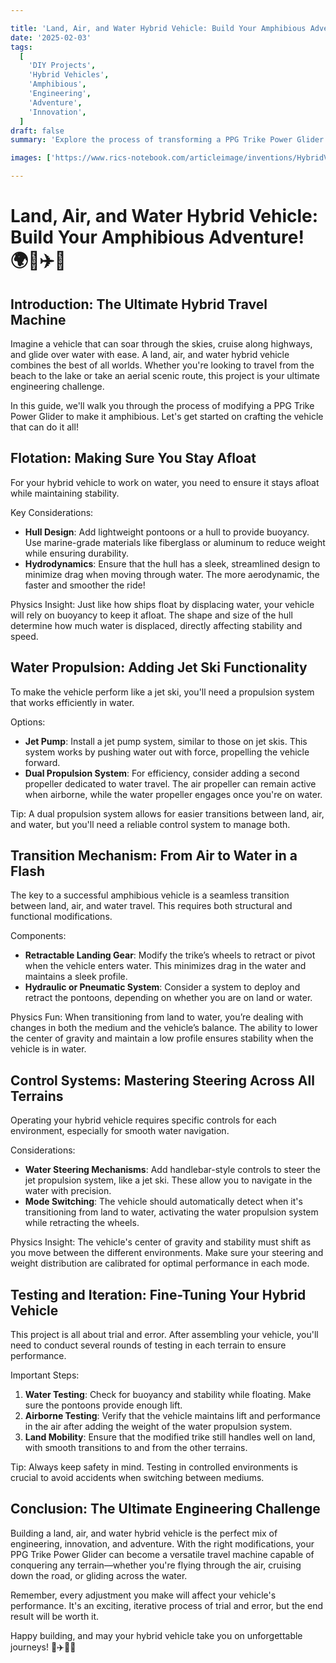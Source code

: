 ```yaml
---

title: 'Land, Air, and Water Hybrid Vehicle: Build Your Amphibious Adventure! 🌍🚗✈️🌊'
date: '2025-02-03'
tags:
  [
    'DIY Projects',
    'Hybrid Vehicles',
    'Amphibious',
    'Engineering',
    'Adventure',
    'Innovation',
  ]
draft: false
summary: 'Explore the process of transforming a PPG Trike Power Glider into an amphibious vehicle. Learn how to integrate water propulsion and flotation for a truly versatile travel experience across land, air, and water! 🌟'

images: ['https://www.rics-notebook.com/articleimage/inventions/HybridVehicle.webp']

---
```


# Land, Air, and Water Hybrid Vehicle: Build Your Amphibious Adventure! 🌍🚗✈️🌊

## Introduction: The Ultimate Hybrid Travel Machine

Imagine a vehicle that can soar through the skies, cruise along highways, and glide over water with ease. A land, air, and water hybrid vehicle combines the best of all worlds. Whether you're looking to travel from the beach to the lake or take an aerial scenic route, this project is your ultimate engineering challenge.

In this guide, we'll walk you through the process of modifying a PPG Trike Power Glider to make it amphibious. Let's get started on crafting the vehicle that can do it all!

## Flotation: Making Sure You Stay Afloat

For your hybrid vehicle to work on water, you need to ensure it stays afloat while maintaining stability.

Key Considerations:
- **Hull Design**: Add lightweight pontoons or a hull to provide buoyancy. Use marine-grade materials like fiberglass or aluminum to reduce weight while ensuring durability.
- **Hydrodynamics**: Ensure that the hull has a sleek, streamlined design to minimize drag when moving through water. The more aerodynamic, the faster and smoother the ride!

Physics Insight: Just like how ships float by displacing water, your vehicle will rely on buoyancy to keep it afloat. The shape and size of the hull determine how much water is displaced, directly affecting stability and speed.

## Water Propulsion: Adding Jet Ski Functionality

To make the vehicle perform like a jet ski, you'll need a propulsion system that works efficiently in water.

Options:
- **Jet Pump**: Install a jet pump system, similar to those on jet skis. This system works by pushing water out with force, propelling the vehicle forward.
- **Dual Propulsion System**: For efficiency, consider adding a second propeller dedicated to water travel. The air propeller can remain active when airborne, while the water propeller engages once you're on water.

Tip: A dual propulsion system allows for easier transitions between land, air, and water, but you'll need a reliable control system to manage both.

## Transition Mechanism: From Air to Water in a Flash

The key to a successful amphibious vehicle is a seamless transition between land, air, and water travel. This requires both structural and functional modifications.

Components:
- **Retractable Landing Gear**: Modify the trike’s wheels to retract or pivot when the vehicle enters water. This minimizes drag in the water and maintains a sleek profile.
- **Hydraulic or Pneumatic System**: Consider a system to deploy and retract the pontoons, depending on whether you are on land or water.

Physics Fun: When transitioning from land to water, you’re dealing with changes in both the medium and the vehicle’s balance. The ability to lower the center of gravity and maintain a low profile ensures stability when the vehicle is in water.

## Control Systems: Mastering Steering Across All Terrains

Operating your hybrid vehicle requires specific controls for each environment, especially for smooth water navigation.

Considerations:
- **Water Steering Mechanisms**: Add handlebar-style controls to steer the jet propulsion system, like a jet ski. These allow you to navigate in the water with precision.
- **Mode Switching**: The vehicle should automatically detect when it's transitioning from land to water, activating the water propulsion system while retracting the wheels.

Physics Insight: The vehicle's center of gravity and stability must shift as you move between the different environments. Make sure your steering and weight distribution are calibrated for optimal performance in each mode.

## Testing and Iteration: Fine-Tuning Your Hybrid Vehicle

This project is all about trial and error. After assembling your vehicle, you'll need to conduct several rounds of testing in each terrain to ensure performance.

Important Steps:
1. **Water Testing**: Check for buoyancy and stability while floating. Make sure the pontoons provide enough lift.
2. **Airborne Testing**: Verify that the vehicle maintains lift and performance in the air after adding the weight of the water propulsion system.
3. **Land Mobility**: Ensure that the modified trike still handles well on land, with smooth transitions to and from the other terrains.

Tip: Always keep safety in mind. Testing in controlled environments is crucial to avoid accidents when switching between mediums.

## Conclusion: The Ultimate Engineering Challenge

Building a land, air, and water hybrid vehicle is the perfect mix of engineering, innovation, and adventure. With the right modifications, your PPG Trike Power Glider can become a versatile travel machine capable of conquering any terrain—whether you're flying through the air, cruising down the road, or gliding across the water.

Remember, every adjustment you make will affect your vehicle's performance. It's an exciting, iterative process of trial and error, but the end result will be worth it.

Happy building, and may your hybrid vehicle take you on unforgettable journeys! 🚗✈️🌊🎉
